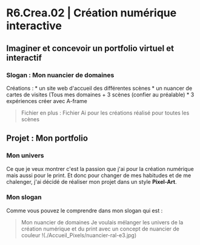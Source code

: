 # **R6.Crea.02** | Création numérique interactive
## Imaginer et concevoir un portfolio virtuel et interactif
### Slogan : Mon nuancier de domaines

Créations : * un site web d'accueil des différentes scènes
            * un nuancer de cartes de visites (Tous mes domaines + 3 scènes (confier au préalable)
            * 3 expériences créer avec A-frame

> Fichier en plus : Fichier Ai pour les créations réalisé pour toutes les scènes

## Projet : Mon portfolio

### Mon univers
Ce que je veux montrer c'est la passion que j'ai pour la création numérique mais aussi pour le print. Et donc pour changer de mes habitudes et de me chalenger, j'ai décidé de réaliser mon projet dans un style **Pixel-Art**. 

### Mon slogan
Comme vous pouvez le comprendre dans mon slogan qui est :
> Mon nuancier de domaines
Je voulais mélanger les univers de la création numérique et du print avec un concept de nuancier de couleur
!(./Accueil_Pixels/nuancier-ral-e3.jpg)
